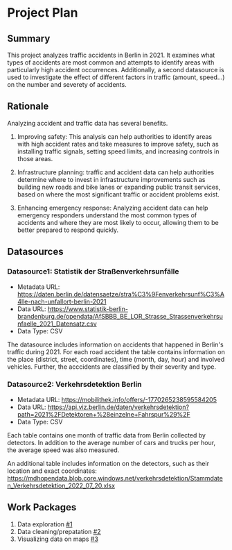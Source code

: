 # Project Plan

## Summary

<!-- Describe your data science project in max. 5 sentences. -->

This project analyzes traffic accidents in Berlin in 2021. It examines what types of accidents are most common and attempts to identify areas with particularly high accident occurrences. Additionally, a second datasource is used to investigate the effect of different factors in traffic (amount, speed...) on the number and severety of accidents. 

## Rationale

<!-- Outline the impact of the analysis, e.g. which pains it solves. -->
Analyzing accident and traffic data has several benefits. 

1. Improving safety: This analysis can help authorities to identify areas with high accident rates and take measures to improve safety, such as installing traffic signals, setting speed limits, and increasing controls in those areas.

2. Infrastructure planning: traffic and accident data can help authorities determine where to invest in infrastructure improvements such as building new roads and bike lanes or expanding public transit services, based on where the most significant traffic or accident problems exist.

3. Enhancing emergency response: Analyzing accident data can help emergency responders understand the most common types of accidents and where they are most likely to occur, allowing them to be better prepared to respond quickly.


## Datasources

<!-- Describe each datasources you plan to use in a section. Use the prefic "DatasourceX" where X is the id of the datasource. -->

### Datasource1: Statistik der Straßenverkehrsunfälle
* Metadata URL: https://daten.berlin.de/datensaetze/stra%C3%9Fenverkehrsunf%C3%A4lle-nach-unfallort-berlin-2021
* Data URL: https://www.statistik-berlin-brandenburg.de/opendata/AfSBBB_BE_LOR_Strasse_Strassenverkehrsunfaelle_2021_Datensatz.csv
* Data Type: CSV

The datasource includes information on accidents that happened in Berlin's traffic during 2021. For each road accident the table contains information on the place (district, street, coordinates), time (month, day, hour) and involved vehicles. Further, the acccidents are classified by their severity and type. 


### Datasource2: Verkehrsdetektion Berlin
* Metadata URL: https://mobilithek.info/offers/-1770265238595584205
* Data URL: https://api.viz.berlin.de/daten/verkehrsdetektion?path=2021%2FDetektoren+%28einzelne+Fahrspur%29%2F
* Data Type: CSV

Each table contains one month of traffic data from Berlin collected by detectors. In addition to the average number of cars and trucks per hour, the average speed was also measured.

An additional table includes information on the detectors, such as their location and exact coordinates:
https://mdhopendata.blob.core.windows.net/verkehrsdetektion/Stammdaten_Verkehrsdetektion_2022_07_20.xlsx


## Work Packages

<!-- List of work packages ordered sequentially, each pointing to an issue with more details. -->

1. Data exploration [#1][i1]
2. Data cleaning/prepatation [#2][i2]
3. Visualizing data on maps [#3][i3]

[i1]: https://github.com/helenakohl/2023-amse-template/issues/1
[i2]: https://github.com/helenakohl/2023-amse-template/issues/2
[i3]: https://github.com/helenakohl/2023-amse-template/issues/3
